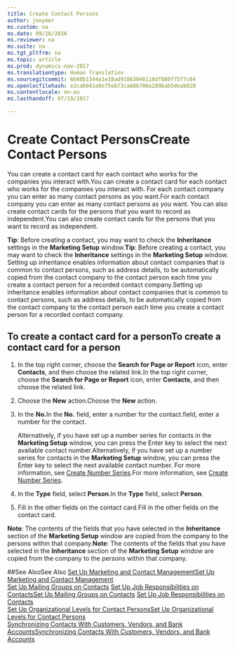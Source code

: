 ```yaml
---
title: Create Contact Persons
author: jswymer
ms.custom: na
ms.date: 09/16/2016
ms.reviewer: na
ms.suite: na
ms.tgt_pltfrm: na
ms.topic: article
ms.prod: dynamics-nav-2017
ms.translationtype: Human Translation
ms.sourcegitcommit: 6b60b1344a1e18ad91863046110df880f75f7c04
ms.openlocfilehash: e3cab661e0e75eb73ca68b706e289bab5deab028
ms.contentlocale: en-au
ms.lasthandoff: 07/19/2017

---
```

# <a name="create-contact-persons"></a><span data-ttu-id="c31ce-102">Create Contact Persons</span><span class="sxs-lookup"><span data-stu-id="c31ce-102">Create Contact Persons</span></span>
<span data-ttu-id="c31ce-103">You can create a contact card for each contact who works for the companies you interact with.</span><span class="sxs-lookup"><span data-stu-id="c31ce-103">You can create a contact card for each contact who works for the companies you interact with.</span></span> <span data-ttu-id="c31ce-104">For each contact company you can enter as many contact persons as you want.</span><span class="sxs-lookup"><span data-stu-id="c31ce-104">For each contact company you can enter as many contact persons as you want.</span></span> <span data-ttu-id="c31ce-105">You can also create contact cards for the persons that you want to record as independent.</span><span class="sxs-lookup"><span data-stu-id="c31ce-105">You can also create contact cards for the persons that you want to record as independent.</span></span>

<span data-ttu-id="c31ce-106">**Tip**: Before creating a contact, you may want to check the **Inheritance** settings in the **Marketing Setup** window.</span><span class="sxs-lookup"><span data-stu-id="c31ce-106">**Tip**: Before creating a contact, you may want to check the **Inheritance** settings in the **Marketing Setup** window.</span></span> <span data-ttu-id="c31ce-107">Setting up inheritance enables information about contact companies that is common to contact persons, such as address details, to be automatically copied from the contact company to the contact person each time you create a contact person for a recorded contact company.</span><span class="sxs-lookup"><span data-stu-id="c31ce-107">Setting up inheritance enables information about contact companies that is common to contact persons, such as address details, to be automatically copied from the contact company to the contact person each time you create a contact person for a recorded contact company.</span></span>

## <a name="to-create-a-contact-card-for-a-person"></a><span data-ttu-id="c31ce-108">To create a contact card for a person</span><span class="sxs-lookup"><span data-stu-id="c31ce-108">To create a contact card for a person</span></span>
1. <span data-ttu-id="c31ce-109">In the top right corner, choose the **Search for Page or Report** icon, enter **Contacts**, and then choose the related link.</span><span class="sxs-lookup"><span data-stu-id="c31ce-109">In the top right corner, choose the **Search for Page or Report** icon, enter **Contacts**, and then choose the related link.</span></span>
2. <span data-ttu-id="c31ce-110">Choose the **New** action.</span><span class="sxs-lookup"><span data-stu-id="c31ce-110">Choose the **New** action.</span></span>
3. <span data-ttu-id="c31ce-111">In the **No.**</span><span class="sxs-lookup"><span data-stu-id="c31ce-111">In the **No.**</span></span> <span data-ttu-id="c31ce-112">field, enter a number for the contact.</span><span class="sxs-lookup"><span data-stu-id="c31ce-112">field, enter a number for the contact.</span></span>

    <span data-ttu-id="c31ce-113">Alternatively, if you have set up a number series for contacts in the **Marketing Setup** window, you can press the Enter key to select the next available contact number.</span><span class="sxs-lookup"><span data-stu-id="c31ce-113">Alternatively, if you have set up a number series for contacts in the **Marketing Setup** window, you can press the Enter key to select the next available contact number.</span></span> <span data-ttu-id="c31ce-114">For more information, see [Create Number Series](ui-create-number-series.md).</span><span class="sxs-lookup"><span data-stu-id="c31ce-114">For more information, see [Create Number Series](ui-create-number-series.md).</span></span>
4. <span data-ttu-id="c31ce-115">In the **Type** field, select **Person**.</span><span class="sxs-lookup"><span data-stu-id="c31ce-115">In the **Type** field, select **Person**.</span></span>
5. <span data-ttu-id="c31ce-116">Fill in the other fields on the contact card.</span><span class="sxs-lookup"><span data-stu-id="c31ce-116">Fill in the other fields on the contact card.</span></span>

<span data-ttu-id="c31ce-117">**Note**: The contents of the fields that you have selected in the **Inheritance** section of the **Marketing Setup** window are copied from the company to the persons within that company.</span><span class="sxs-lookup"><span data-stu-id="c31ce-117">**Note**: The contents of the fields that you have selected in the **Inheritance** section of the **Marketing Setup** window are copied from the company to the persons within that company.</span></span>

##<a name="see-also"></a><span data-ttu-id="c31ce-118">See Also</span><span class="sxs-lookup"><span data-stu-id="c31ce-118">See Also</span></span>
[<span data-ttu-id="c31ce-119">Set Up Marketing and Contact Management</span><span class="sxs-lookup"><span data-stu-id="c31ce-119">Set Up Marketing and Contact Management</span></span>](marketing-setup-marketing.md)  
<span data-ttu-id="c31ce-120">[Set Up Mailing Groups on Contacts](marketing-mailing-groups.md#assign-mailing-groups-to-a-contact)
[Set Up Job Responsibilities on Contacts](marketing-job-responsibilities.md)</span><span class="sxs-lookup"><span data-stu-id="c31ce-120">[Set Up Mailing Groups on Contacts](marketing-mailing-groups.md#assign-mailing-groups-to-a-contact)
[Set Up Job Responsibilities on Contacts](marketing-job-responsibilities.md)</span></span>  
[<span data-ttu-id="c31ce-121">Set Up Organizational Levels for Contact Persons</span><span class="sxs-lookup"><span data-stu-id="c31ce-121">Set Up Organizational Levels for Contact Persons</span></span>](marketing-organizational-levels.md)  
[<span data-ttu-id="c31ce-122">Synchronizing Contacts With Customers, Vendors, and Bank Accounts</span><span class="sxs-lookup"><span data-stu-id="c31ce-122">Synchronizing Contacts With Customers, Vendors, and Bank Accounts</span></span>](marketing-synchronize-contacts-customers-vendors-bank-accounts.md)  


